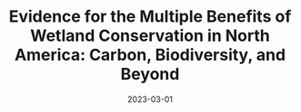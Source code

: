 ---
title: "Evidence for the Multiple Benefits of Wetland Conservation in North America: Carbon, Biodiversity, and Beyond"
collection: whitepapers
date: 2023-03-01
link: 'https://www.pointblue.org/wetland-multiple-benefits'
citation: "Conlisk E, Chamberlain E, Vernon M, Dybala K (2023) Evidence for the Multiple Benefits of Wetland Conservation in North America: Carbon, Biodiversity, and Beyond. Point Blue Conservation Science, Petaluma, CA. Available from: https://www.pointblue.org/wetland-multiple-benefits"
---